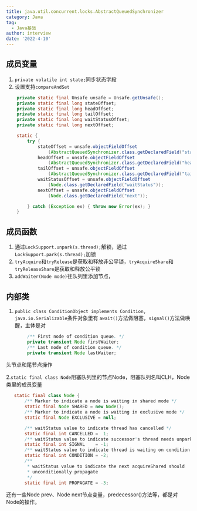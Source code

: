 ```yaml
---
title: java.util.concurrent.locks.AbstractQueuedSynchronizer
category: Java
tag:
  - Java基础
author: interview
date: '2022-4-10'
---
```



## 成员变量
1. `private volatile int state;`同步状态字段
2. 设置支持`compareAndSet`
```java
    private static final Unsafe unsafe = Unsafe.getUnsafe();
    private static final long stateOffset;
    private static final long headOffset;
    private static final long tailOffset;
    private static final long waitStatusOffset;
    private static final long nextOffset;

    static {
        try {
            stateOffset = unsafe.objectFieldOffset
                (AbstractQueuedSynchronizer.class.getDeclaredField("state"));
            headOffset = unsafe.objectFieldOffset
                (AbstractQueuedSynchronizer.class.getDeclaredField("head"));
            tailOffset = unsafe.objectFieldOffset
                (AbstractQueuedSynchronizer.class.getDeclaredField("tail"));
            waitStatusOffset = unsafe.objectFieldOffset
                (Node.class.getDeclaredField("waitStatus"));
            nextOffset = unsafe.objectFieldOffset
                (Node.class.getDeclaredField("next"));

        } catch (Exception ex) { throw new Error(ex); }
    }

```


## 成员函数
1. 通过`LockSupport.unpark(s.thread);`解锁，通过`LockSupport.park(s.thread);`加锁
2. `tryAcquire`和`tryRelease`是获取和释放非公平锁，`tryAcquireShare`和`tryReleaseShare`是获取和释放公平锁
3. `addWaiter(Node mode)`往队列里添加节点，


## 内部类
1. `public class ConditionObject implements Condition, java.io.Serializable`条件对象里有
`await()`方法做阻塞，`signal()`方法做唤醒，主体是对
```java
        /** First node of condition queue. */
        private transient Node firstWaiter;
        /** Last node of condition queue. */
        private transient Node lastWaiter;

```
头节点和尾节点操作

2.`static final class Node`阻塞队列里的节点Node，阻塞队列名叫CLH，Node类里的成员变量
 ```java
    static final class Node {
        /** Marker to indicate a node is waiting in shared mode */
        static final Node SHARED = new Node();
        /** Marker to indicate a node is waiting in exclusive mode */
        static final Node EXCLUSIVE = null;

        /** waitStatus value to indicate thread has cancelled */
        static final int CANCELLED =  1;
        /** waitStatus value to indicate successor's thread needs unparking */
        static final int SIGNAL    = -1;
        /** waitStatus value to indicate thread is waiting on condition */
        static final int CONDITION = -2;
        /**
         * waitStatus value to indicate the next acquireShared should
         * unconditionally propagate
         */
        static final int PROPAGATE = -3;

```
还有一些Node prev、Node next节点变量，predecessor()方法等，都是对Node的操作。
